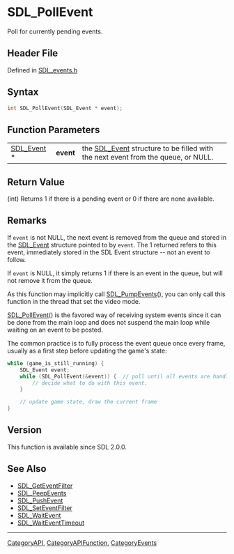 # SDL_PollEvent

Poll for currently pending events.

## Header File

Defined in [SDL_events.h](https://github.com/libsdl-org/SDL/blob/SDL2/include/SDL_events.h)

## Syntax

```c
int SDL_PollEvent(SDL_Event * event);
```

## Function Parameters

|                          |           |                                                                                                |
| ------------------------ | --------- | ---------------------------------------------------------------------------------------------- |
| [SDL_Event](SDL_Event) * | **event** | the [SDL_Event](SDL_Event) structure to be filled with the next event from the queue, or NULL. |

## Return Value

(int) Returns 1 if there is a pending event or 0 if there are none
available.

## Remarks

If `event` is not NULL, the next event is removed from the queue and stored
in the [SDL_Event](SDL_Event) structure pointed to by `event`. The 1
returned refers to this event, immediately stored in the SDL Event
structure -- not an event to follow.

If `event` is NULL, it simply returns 1 if there is an event in the queue,
but will not remove it from the queue.

As this function may implicitly call [SDL_PumpEvents](SDL_PumpEvents)(),
you can only call this function in the thread that set the video mode.

[SDL_PollEvent](SDL_PollEvent)() is the favored way of receiving system
events since it can be done from the main loop and does not suspend the
main loop while waiting on an event to be posted.

The common practice is to fully process the event queue once every frame,
usually as a first step before updating the game's state:

```c
while (game_is_still_running) {
    SDL_Event event;
    while (SDL_PollEvent(&event)) {  // poll until all events are handled!
        // decide what to do with this event.
    }

    // update game state, draw the current frame
}
```

## Version

This function is available since SDL 2.0.0.

## See Also

- [SDL_GetEventFilter](SDL_GetEventFilter)
- [SDL_PeepEvents](SDL_PeepEvents)
- [SDL_PushEvent](SDL_PushEvent)
- [SDL_SetEventFilter](SDL_SetEventFilter)
- [SDL_WaitEvent](SDL_WaitEvent)
- [SDL_WaitEventTimeout](SDL_WaitEventTimeout)






----
[CategoryAPI](CategoryAPI), [CategoryAPIFunction](CategoryAPIFunction), [CategoryEvents](CategoryEvents)

